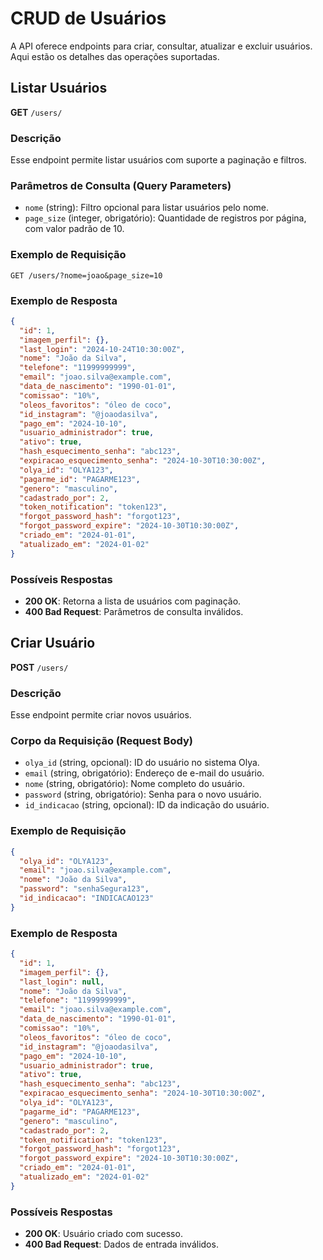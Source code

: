 
# CRUD de Usuários

A API oferece endpoints para criar, consultar, atualizar e excluir usuários. Aqui estão os detalhes das operações suportadas.

## Listar Usuários

**GET** `/users/`

### Descrição
Esse endpoint permite listar usuários com suporte a paginação e filtros.

### Parâmetros de Consulta (Query Parameters)
- `nome` (string): Filtro opcional para listar usuários pelo nome.
- `page_size` (integer, obrigatório): Quantidade de registros por página, com valor padrão de 10.

### Exemplo de Requisição
```
GET /users/?nome=joao&page_size=10
```

### Exemplo de Resposta
```json
{
  "id": 1,
  "imagem_perfil": {},
  "last_login": "2024-10-24T10:30:00Z",
  "nome": "João da Silva",
  "telefone": "11999999999",
  "email": "joao.silva@example.com",
  "data_de_nascimento": "1990-01-01",
  "comissao": "10%",
  "oleos_favoritos": "óleo de coco",
  "id_instagram": "@joaodasilva",
  "pago_em": "2024-10-10",
  "usuario_administrador": true,
  "ativo": true,
  "hash_esquecimento_senha": "abc123",
  "expiracao_esquecimento_senha": "2024-10-30T10:30:00Z",
  "olya_id": "OLYA123",
  "pagarme_id": "PAGARME123",
  "genero": "masculino",
  "cadastrado_por": 2,
  "token_notification": "token123",
  "forgot_password_hash": "forgot123",
  "forgot_password_expire": "2024-10-30T10:30:00Z",
  "criado_em": "2024-01-01",
  "atualizado_em": "2024-01-02"
}
```

### Possíveis Respostas
- **200 OK**: Retorna a lista de usuários com paginação.
- **400 Bad Request**: Parâmetros de consulta inválidos.

## Criar Usuário

**POST** `/users/`

### Descrição
Esse endpoint permite criar novos usuários.

### Corpo da Requisição (Request Body)
- `olya_id` (string, opcional): ID do usuário no sistema Olya.
- `email` (string, obrigatório): Endereço de e-mail do usuário.
- `nome` (string, obrigatório): Nome completo do usuário.
- `password` (string, obrigatório): Senha para o novo usuário.
- `id_indicacao` (string, opcional): ID da indicação do usuário.

### Exemplo de Requisição
```json
{
  "olya_id": "OLYA123",
  "email": "joao.silva@example.com",
  "nome": "João da Silva",
  "password": "senhaSegura123",
  "id_indicacao": "INDICACAO123"
}
```

### Exemplo de Resposta
```json
{
  "id": 1,
  "imagem_perfil": {},
  "last_login": null,
  "nome": "João da Silva",
  "telefone": "11999999999",
  "email": "joao.silva@example.com",
  "data_de_nascimento": "1990-01-01",
  "comissao": "10%",
  "oleos_favoritos": "óleo de coco",
  "id_instagram": "@joaodasilva",
  "pago_em": "2024-10-10",
  "usuario_administrador": true,
  "ativo": true,
  "hash_esquecimento_senha": "abc123",
  "expiracao_esquecimento_senha": "2024-10-30T10:30:00Z",
  "olya_id": "OLYA123",
  "pagarme_id": "PAGARME123",
  "genero": "masculino",
  "cadastrado_por": 2,
  "token_notification": "token123",
  "forgot_password_hash": "forgot123",
  "forgot_password_expire": "2024-10-30T10:30:00Z",
  "criado_em": "2024-01-01",
  "atualizado_em": "2024-01-02"
}
```

### Possíveis Respostas
- **200 OK**: Usuário criado com sucesso.
- **400 Bad Request**: Dados de entrada inválidos.

